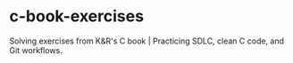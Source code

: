 # c-book-exercises
Solving exercises from K&amp;R's C book | Practicing SDLC, clean C code, and Git workflows.
